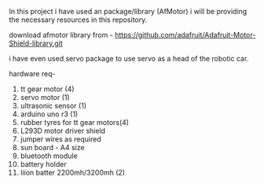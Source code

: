 In this project i have used an package/library (AfMotor) i will be providing the necessary resources in this repository.

download afmotor library from - https://github.com/adafruit/Adafruit-Motor-Shield-library.git

i have even used servo package to use servo as a head of the robotic car.

hardware req-
1. tt gear motor (4)
2. servo motor (1)
3. ultrasonic sensor (1)
4. arduino uno r3 (1)
5. rubber tyres for tt gear motors(4)
6. L293D motor driver shield
7. jumper wires as required
8. sun board - A4 size
9. bluetooth module
10. battery holder
11. liion batter 2200mh/3200mh (2)
